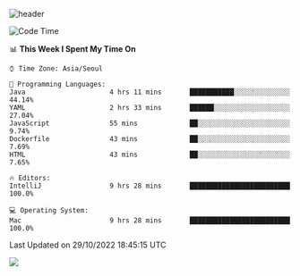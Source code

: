 ![header](https://capsule-render.vercel.app/api?type=Egg&color=timeAuto&height=300&section=header&text=PoPo&fontSize=90&animation=fadeIn)

  <!--START_SECTION:waka-->
![Code Time](http://img.shields.io/badge/Code%20Time-256%20hrs%201%20min-blue)

📊 **This Week I Spent My Time On** 

```text
⌚︎ Time Zone: Asia/Seoul

💬 Programming Languages: 
Java                     4 hrs 11 mins       ███████████░░░░░░░░░░░░░░   44.14% 
YAML                     2 hrs 33 mins       ██████░░░░░░░░░░░░░░░░░░░   27.04% 
JavaScript               55 mins             ██░░░░░░░░░░░░░░░░░░░░░░░   9.74% 
Dockerfile               43 mins             ██░░░░░░░░░░░░░░░░░░░░░░░   7.69% 
HTML                     43 mins             ██░░░░░░░░░░░░░░░░░░░░░░░   7.65%

🔥 Editors: 
IntelliJ                 9 hrs 28 mins       █████████████████████████   100.0%

💻 Operating System: 
Mac                      9 hrs 28 mins       █████████████████████████   100.0%

```


 Last Updated on 29/10/2022 18:45:15 UTC
<!--END_SECTION:waka-->



<img src="https://capsule-render.vercel.app/api?type=Egg&color=timeAuto&height=300&section=footer&text=PoPo&fontSize=90&animation=fadeIn&reversal=true" />
